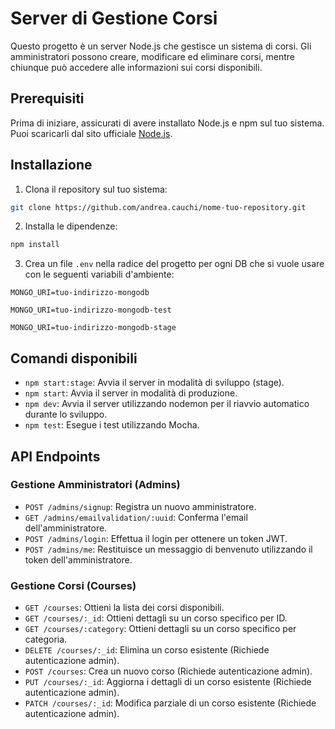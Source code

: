 
# Server di Gestione Corsi

Questo progetto è un server Node.js che gestisce un sistema di corsi. Gli amministratori possono creare, modificare ed eliminare corsi, mentre chiunque può accedere alle informazioni sui corsi disponibili.

## Prerequisiti

Prima di iniziare, assicurati di avere installato Node.js e npm sul tuo sistema. Puoi scaricarli dal sito ufficiale [Node.js](https://nodejs.org/).

## Installazione

1. Clona il repository sul tuo sistema:

```bash
git clone https://github.com/andrea.cauchi/nome-tuo-repository.git
```

2. Installa le dipendenze:

```bash
npm install
```

3. Crea un file `.env` nella radice del progetto per ogni DB che si vuole usare con le seguenti variabili d'ambiente:

```env
MONGO_URI=tuo-indirizzo-mongodb
```
```env.test
MONGO_URI=tuo-indirizzo-mongodb-test
```
```env.stage
MONGO_URI=tuo-indirizzo-mongodb-stage
```

## Comandi disponibili

- `npm start:stage`: Avvia il server in modalità di sviluppo (stage).
- `npm start`: Avvia il server in modalità di produzione.
- `npm dev`: Avvia il server utilizzando nodemon per il riavvio automatico durante lo sviluppo.
- `npm test`: Esegue i test utilizzando Mocha.

## API Endpoints

### Gestione Amministratori (Admins)

- `POST /admins/signup`: Registra un nuovo amministratore.
- `GET /admins/emailvalidation/:uuid`: Conferma l'email dell'amministratore.
- `POST /admins/login`: Effettua il login per ottenere un token JWT.
- `POST /admins/me`: Restituisce un messaggio di benvenuto utilizzando il token dell'amministratore.

### Gestione Corsi (Courses)

- `GET /courses`: Ottieni la lista dei corsi disponibili.
- `GET /courses/:_id`: Ottieni dettagli su un corso specifico per ID.
- `GET /courses/:category`: Ottieni dettagli su un corso specifico per categoria.
- `DELETE /courses/:_id`: Elimina un corso esistente (Richiede autenticazione admin).
- `POST /courses`: Crea un nuovo corso (Richiede autenticazione admin).
- `PUT /courses/:_id`: Aggiorna i dettagli di un corso esistente (Richiede autenticazione admin).
- `PATCH /courses/:_id`: Modifica parziale di un corso esistente (Richiede autenticazione admin).
